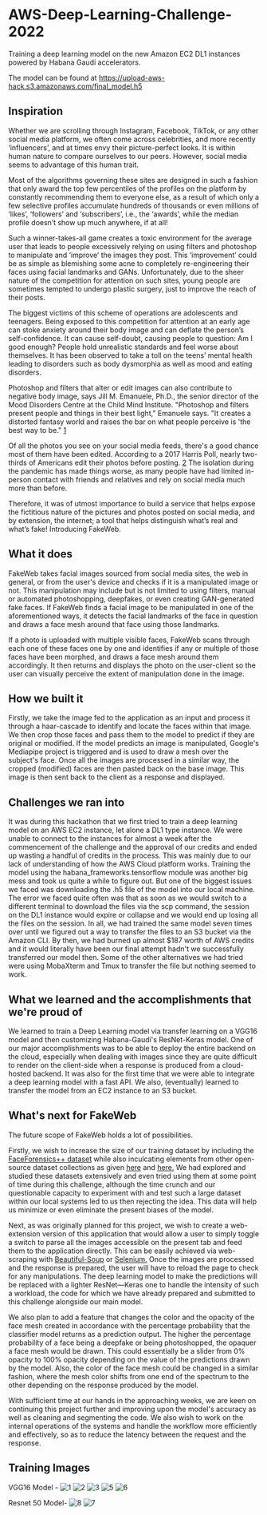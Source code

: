 # AWS-Deep-Learning-Challenge-2022
Training a deep learning model on the new Amazon EC2 DL1 instances powered by Habana Gaudi accelerators.

The model can be found at https://upload-aws-hack.s3.amazonaws.com/final_model.h5

## Inspiration

Whether we are scrolling through Instagram, Facebook, TikTok, or any other social media platform, we often come across celebrities, and more recently ‘influencers’, and at times envy their picture-perfect looks. It is within human nature to compare ourselves to our peers. However, social media seems to advantage of this human trait.

Most of the algorithms governing these sites are designed in such a fashion that only award the top few percentiles of the profiles on the platform by constantly recommending them to everyone else, as a result of which only a few selective profiles accumulate hundreds of thousands or even millions of ‘likes’, ‘followers’ and ‘subscribers’, i.e., the ‘awards’, while the median profile doesn’t show up much anywhere, if at all!

Such a winner-takes-all game creates a toxic environment for the average user that leads to people excessively relying on using filters and photoshop to manipulate and ‘improve’ the images they post. This ‘improvement’ could be as simple as blemishing some acne to completely re-engineering their faces using facial landmarks and GANs. Unfortunately, due to the sheer nature of the competition for attention on such sites, young people are sometimes tempted to undergo plastic surgery, just to improve the reach of their posts.

The biggest victims of this scheme of operations are adolescents and teenagers. Being exposed to this competition for attention at an early age can stoke anxiety around their body image and can deflate the person’s self-confidence. It can cause self-doubt, causing people to question: Am I good enough? People hold unrealistic standards and feel worse about themselves. It has been observed to take a toll on the teens’ mental health leading to disorders such as body dysmorphia as well as mood and eating disorders. 

Photoshop and filters that alter or edit images can also contribute to negative body image, says Jill M. Emanuele, Ph.D., the senior director of the Mood Disorders Centre at the Child Mind Institute. "Photoshop and filters present people and things in their best light," Emanuele says. "It creates a distorted fantasy world and raises the bar on what people perceive is 'the best way to be." [1](https://www.insider.com/how-social-media-affects-body-image)

Of all the photos you see on your social media feeds, there's a good chance most of them have been edited. According to a 2017 Harris Poll, nearly two-thirds of Americans edit their photos before posting. [2](https://www.globenewswire.com/news-release/2017/05/18/1312618/0/en/The-Filter-Effect-People-Distrust-Websites-Because-of-Manipulated-Photos.html) The isolation during the pandemic has made things worse, as many people have had limited in-person contact with friends and relatives and rely on social media much more than before. 

Therefore, it was of utmost importance to build a service that helps expose the fictitious nature of the pictures and photos posted on social media, and by extension, the internet; a tool that helps distinguish what’s real and what’s fake! Introducing FakeWeb.

## What it does

FakeWeb takes facial images sourced from social media sites, the web in general, or from the user's device and checks if it is a manipulated image or not. This manipulation may include but is not limited to using filters, manual or automated photoshopping, deepfakes, or even creating GAN-generated fake faces. If FakeWeb finds a facial image to be manipulated in one of the aforementioned ways, it detects the facial landmarks of the face in question and draws a face mesh around that face using those landmarks. 

If a photo is uploaded with multiple visible faces, FakeWeb scans through each one of these faces one by one and identifies if any or multiple of those faces have been morphed, and draws a face mesh around them accordingly. It then returns and displays the photo on the user-client so the user can visually perceive the extent of manipulation done in the image.

## How we built it

Firstly, we take the image fed to the application as an input and process it through a haar-cascade to identify and locate the faces within that image. We then crop those faces and pass them to the model to predict if they are original or modified. If the model predicts an image is manipulated, Google's Mediapipe project is triggered and is used to draw a mesh over the subject's face. Once all the images are processed in a similar way, the cropped (modified) faces are then pasted back on the base image. This image is then sent back to the client as a response and displayed. 

## Challenges we ran into

It was during this hackathon that we first tried to train a deep learning model on an AWS EC2 instance, let alone a DL1 type instance. We were unable to connect to the instances for almost a week after the commencement of the challenge and the approval of our credits and ended up wasting a handful of credits in the process. This was mainly due to our lack of understanding of how the AWS Cloud platform works. Training the model using the habana_frameworks.tensorflow module was another big mess and took us quite a while to figure out. But one of the biggest issues we faced was downloading the .h5 file of the model into our local machine. The error we faced quite often was that as soon as we would switch to a different terminal to download the files via the scp command, the session on the DL1 instance would expire or collapse and we would end up losing all the files on the session. In all, we had trained the same model seven times over until we figured out a way to transfer the files to an S3 bucket via the Amazon CLI. By then, we had burned up almost $187 worth of  AWS credits and it would literally have been our final attempt hadn't we successfully transferred our model then. Some of the other alternatives we had tried were using MobaXterm and Tmux to transfer the file but nothing seemed to work.

## What we learned and the accomplishments that we're proud of

We learned to train a Deep Learning model via transfer learning on a VGG16 model and then customizing Habana-Gaudi's ResNet-Keras model. One of our major accomplishments was to be able to deploy the entire backend on the cloud, especially when dealing with images since they are quite difficult to render on the client-side when a response is produced from a cloud-hosted backend. It was also for the first time that we were able to integrate a deep learning model with a fast API. We also, (eventually) learned to transfer the model from an EC2 instance to an S3 bucket. 

## What's next for FakeWeb

The future scope of FakeWeb holds a lot of possibilities. 

Firstly, we wish to increase the size of our training dataset by including the [FaceForensics++ dataset](https://github.com/ondyari/FaceForensics) while also inculcating elements from other open-source dataset collections as given [here](https://www.kaggle.com/c/deepfake-detection-challenge/discussion/121173) and [here.](https://www.kaggle.com/xhlulu/140k-real-and-fake-faces) We had explored and studied these datasets extensively and even tried using them at some point of time during this challenge, although the time crunch and our questionable capacity to experiment with and test such a large dataset within our local systems led to us then rejecting the idea. This data will help us minimize or even eliminate the present biases of the model.

Next, as was originally planned for this project, we wish to create a web-extension version of this application that would allow a user to simply toggle a switch to parse all the images accessible on the present tab and feed them to the application directly. This can be easily achieved via web-scraping with [Beautiful-Soup](https://beautiful-soup-4.readthedocs.io/en/latest/) or [Selenium.](https://www.selenium.dev/) Once the images are processed and the response is prepared, the user will have to reload the page to check for any manipulations. The deep learning model to make the predictions will be replaced with a lighter ResNet—Keras one to handle the intensity of such a workload, the code for which we have already prepared and submitted to this challenge alongside our main model.

We also plan to add a feature that changes the color and the opacity of the face mesh created in accordance with the percentage probability that the classifier model returns as a prediction output. The higher the percentage probability of a face being a deepfake or being photoshopped, the opaquer a face mesh would be drawn. This could essentially be a slider from 0% opacity to 100% opacity depending on the value of the predictions drawn by the model. Also, the color of the face mesh could be changed in a similar fashion, where the mesh color shifts from one end of the spectrum to the other depending on the response produced by the model. 

With sufficient time at our hands in the approaching weeks, we are keen on continuing this project further and improving upon the model's accuracy as well as cleaning and segmenting the code. We also wish to work on the internal operations of the systems and handle the workflow more efficiently and effectively, so as to reduce the latency between the request and the response. 

## Training Images 
VGG16 Model -
![1](https://user-images.githubusercontent.com/65075827/156249085-e520dfe4-da49-45a8-9bde-0ef630880251.jpeg)
![2](https://user-images.githubusercontent.com/65075827/156249097-4d0a875c-023b-44fa-835a-06be2a5eec53.jpeg)
![3](https://user-images.githubusercontent.com/65075827/156249104-e83e76dc-46ee-4f60-989a-7049a5d62be8.jpeg)
![5](https://user-images.githubusercontent.com/65075827/156249124-8a56f837-c608-48a6-9b35-71f320c6d190.jpeg)
![6](https://user-images.githubusercontent.com/65075827/156249136-cae90fe7-0c22-4b34-9933-9a1f31690b8d.jpeg)

Resnet 50 Model-
![8](https://user-images.githubusercontent.com/65075827/156249383-86f6a93f-cf83-4220-9a01-e91beb6422f8.jpg)
![7](https://user-images.githubusercontent.com/65075827/156249160-e028a4c7-0343-45b9-a793-b74f67a7da30.jpg)

